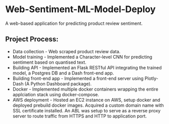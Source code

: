 # Web-Sentiment-ML-Model-Deploy
A web-based application for predicting product review sentiment.

## Project Process:
 - Data collection - Web scraped product review data.
 - Model training - Implemented a Character-level CNN for predicting sentiment based on quantised text.
 - Building API - Implemented an Flask RESTful API integrating the trained model, a Postgres DB and a Dash front-end app.
 - Building front-end app - Implemented a front-end server using Plotly-Dash (A Python Dashboard package).
 - Docker - Implemented multiple docker containers wrapping the entire applciation stack using docker-compose.
 - AWS deployment - Hosted an EC2 instance on AWS, setup docker and deployed prebuild docker images. Acquired a custom domain name with SSL certificate installed. An ABL was setup to serve as a reverse proxy server to route traffic from HTTPS and HTTP to application port.

